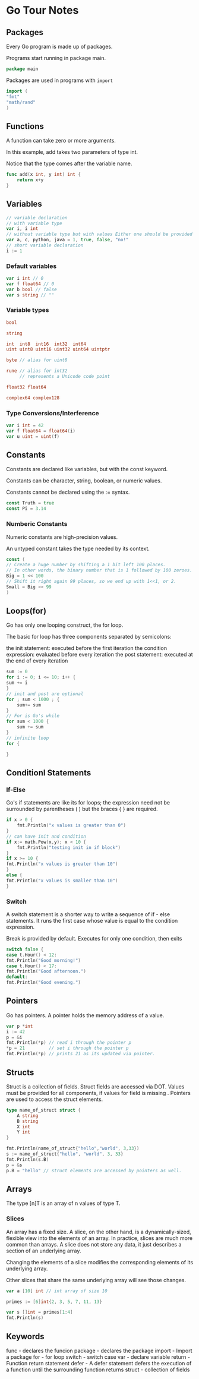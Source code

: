 # Go Tour Notes

## Packages

Every Go program is made up of packages.

Programs start running in package main.

```go
package main
```

Packages are used in programs with `import`

```go
import (
"fmt"
"math/rand"
)
```

## Functions

A function can take zero or more arguments.

In this example, add takes two parameters of type int.

Notice that the type comes after the variable name.

```go
func add(x int, y int) int {
    return x+y
}
```

## Variables

```go
// variable declaration
// with variable type
var i, i int
// without variable type but with values Either one should be provided
var a, c, python, java = 1, true, false, "no!"
// short variable declaration
i := 1
```

### Default variables

```go
var i int // 0
var f float64 // 0
var b bool // false
var s string // ""
```

### Variable types

``` go
bool

string

int  int8  int16  int32  int64
uint uint8 uint16 uint32 uint64 uintptr

byte // alias for uint8

rune // alias for int32
     // represents a Unicode code point

float32 float64

complex64 complex128
```

### Type Conversions/Interference

```go
var i int = 42
var f float64 = float64(i)
var u uint = uint(f)
```

## Constants

Constants are declared like variables, but with the const keyword.

Constants can be character, string, boolean, or numeric values.

Constants cannot be declared using the := syntax.

```go
const Truth = true
const Pi = 3.14
```

### Numberic Constants

Numeric constants are high-precision values.

An untyped constant takes the type needed by its context.

```go
const (
// Create a huge number by shifting a 1 bit left 100 places.
// In other words, the binary number that is 1 followed by 100 zeroes.
Big = 1 << 100
// Shift it right again 99 places, so we end up with 1<<1, or 2.
Small = Big >> 99
)
```

## Loops(for)

Go has only one looping construct, the for loop.

The basic for loop has three components separated by semicolons:

the init statement: executed before the first iteration
the condition expression: evaluated before every iteration
the post statement: executed at the end of every iteration

```go
sum := 0
for i := 0; i <= 10; i++ {
sum += i
}
// init and post are optional
for ; sum < 1000 ; {
    sum+= sum
}
// For is Go's while
for sum < 1000 {
    sum += sum
}
// infinite loop
for {

}
```

## Conditionl Statements

### If-Else

Go's if statements are like its for loops; the expression need not be surrounded by parentheses ( ) but the braces { } are required.

```go
if x > 0 {
    fmt.Println("x values is greater than 0")
}
// can have init and condition
if x:= math.Pow(x,y); x < 10 {
    fmt.Println("testing init in if block")
}
if x >= 10 {
fmt.Println("x values is greater than 10")
}
else {
fmt.Println("x values is smaller than 10")
}
```

### Switch

A switch statement is a shorter way to write a sequence of if - else statements. It runs the first case whose value is equal to the condition expression.

Break is provided by default. Executes for only one condition, then exits 

```go
switch false {
case t.Hour() < 12:
fmt.Println("Good morning!")
case t.Hour() < 17:
fmt.Println("Good afternoon.")
default:
fmt.Println("Good evening.")
```

## Pointers

Go has pointers. A pointer holds the memory address of a value.

```go
var p *int
i := 42
p = &i
fmt.Println(*p) // read i through the pointer p
*p = 21         // set i through the pointer p
fmt.Println(*p) // prints 21 as its updated via pointer.
```

## Structs

Struct is a collection of fields.
Struct fields are accessed via DOT.
Values must be provided for all components, if values for field is missing .
Pointers are used to access the struct elements.

```go
type name_of_struct struct {
    A string
    B string
    X int
    Y int
}

fmt.Println(name_of_struct{"hello","world", 3,33})
s := name_of_struct{"hello", "world", 3, 33}
fmt.Println(s.B)
p = &s
p.B = "hello" // struct elements are accessed by pointers as well.

```

## Arrays

The type [n]T is an array of n values of type T.

### Slices

An array has a fixed size. A slice, on the other hand, is a dynamically-sized, flexible view into the elements of an array. In practice, slices are much more common than arrays.
A slice does not store any data, it just describes a section of an underlying array.

Changing the elements of a slice modifies the corresponding elements of its underlying array.

Other slices that share the same underlying array will see those changes.

```go
var a [10] int // int array of size 10

primes := [6]int{2, 3, 5, 7, 11, 13}

var s []int = primes[1:4]
fmt.Println(s)
```

## Keywords

func - declares the funcion
package - declares the package
import - Import a package
for - for loop
switch - switch case
var - declare variable
return - Function return statement
defer - A defer statement defers the execution of a function until the surrounding function returns
struct - collection of fields
